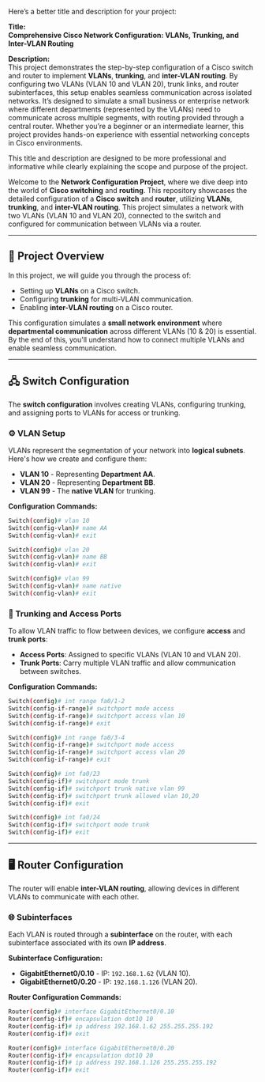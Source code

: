 Here’s a better title and description for your project:

**Title:**  
**Comprehensive Cisco Network Configuration: VLANs, Trunking, and Inter-VLAN Routing**

**Description:**  
This project demonstrates the step-by-step configuration of a Cisco switch and router to implement **VLANs**, **trunking**, and **inter-VLAN routing**. By configuring two VLANs (VLAN 10 and VLAN 20), trunk links, and router subinterfaces, this setup enables seamless communication across isolated networks. It’s designed to simulate a small business or enterprise network where different departments (represented by the VLANs) need to communicate across multiple segments, with routing provided through a central router. Whether you’re a beginner or an intermediate learner, this project provides hands-on experience with essential networking concepts in Cisco environments.

This title and description are designed to be more professional and informative while clearly explaining the scope and purpose of the project.

Welcome to the **Network Configuration Project**, where we dive deep into the world of **Cisco switching** and **routing**. This repository showcases the detailed configuration of a **Cisco switch** and **router**, utilizing **VLANs**, **trunking**, and **inter-VLAN routing**. This project simulates a network with two VLANs (VLAN 10 and VLAN 20), connected to the switch and configured for communication between VLANs via a router.

---

## 🌟 Project Overview

In this project, we will guide you through the process of:

- Setting up **VLANs** on a Cisco switch.
- Configuring **trunking** for multi-VLAN communication.
- Enabling **inter-VLAN routing** on a Cisco router.

This configuration simulates a **small network environment** where **departmental communication** across different VLANs (10 & 20) is essential. By the end of this, you'll understand how to connect multiple VLANs and enable seamless communication.

---

## 🖧 Switch Configuration

The **switch configuration** involves creating VLANs, configuring trunking, and assigning ports to VLANs for access or trunking.

### ⚙️ VLAN Setup

VLANs represent the segmentation of your network into **logical subnets**. Here's how we create and configure them:

- **VLAN 10** - Representing **Department AA**.
- **VLAN 20** - Representing **Department BB**.
- **VLAN 99** - The **native VLAN** for trunking.

**Configuration Commands:**
```bash
Switch(config)# vlan 10
Switch(config-vlan)# name AA
Switch(config-vlan)# exit

Switch(config)# vlan 20
Switch(config-vlan)# name BB
Switch(config-vlan)# exit

Switch(config)# vlan 99
Switch(config-vlan)# name native
Switch(config-vlan)# exit
```

### 🔗 Trunking and Access Ports

To allow VLAN traffic to flow between devices, we configure **access** and **trunk ports**:

- **Access Ports**: Assigned to specific VLANs (VLAN 10 and VLAN 20).
- **Trunk Ports**: Carry multiple VLAN traffic and allow communication between switches.

**Configuration Commands:**
```bash
Switch(config)# int range fa0/1-2
Switch(config-if-range)# switchport mode access
Switch(config-if-range)# switchport access vlan 10
Switch(config-if-range)# exit

Switch(config)# int range fa0/3-4
Switch(config-if-range)# switchport mode access
Switch(config-if-range)# switchport access vlan 20
Switch(config-if-range)# exit

Switch(config)# int fa0/23
Switch(config-if)# switchport mode trunk
Switch(config-if)# switchport trunk native vlan 99
Switch(config-if)# switchport trunk allowed vlan 10,20
Switch(config-if)# exit

Switch(config)# int fa0/24
Switch(config-if)# switchport mode trunk
Switch(config-if)# exit
```

---

## 🖥️ Router Configuration

The router will enable **inter-VLAN routing**, allowing devices in different VLANs to communicate with each other.

### 🌐 Subinterfaces

Each VLAN is routed through a **subinterface** on the router, with each subinterface associated with its own **IP address**.

**Subinterface Configuration:**
- **GigabitEthernet0/0.10** - IP: `192.168.1.62` (VLAN 10).
- **GigabitEthernet0/0.20** - IP: `192.168.1.126` (VLAN 20).

**Router Configuration Commands:**
```bash
Router(config)# interface GigabitEthernet0/0.10
Router(config-if)# encapsulation dot1Q 10
Router(config-if)# ip address 192.168.1.62 255.255.255.192
Router(config-if)# exit

Router(config)# interface GigabitEthernet0/0.20
Router(config-if)# encapsulation dot1Q 20
Router(config-if)# ip address 192.168.1.126 255.255.255.192
Router(config-if)# exit
```
